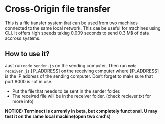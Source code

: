 # Cross-Origin file transfer

This is a file transfer system that can be used from two machines connected to the same local network. This can be useful for machines using CLI. It offers high speeds taking
0.009 seconds to send 0.3 MB of data accross systems.

## How to use it?

Just run
`node sender.js` on the sending computer. Then run `node receiver.js` [IP_ADDRESS] on the receiving computer where [IP_ADDRESS] is the IP address of the sending computer. Don’t forget to make sure that port 8000 is not in use.

- Put the file that needs to be sent in the sender folder.
- The received file will be in the receiver folder. (check reciever.txt for more info)

**NOTICE: Terminect is currently in beta, but completely functional. U may test it on the same local machine(open two cmd's)**
